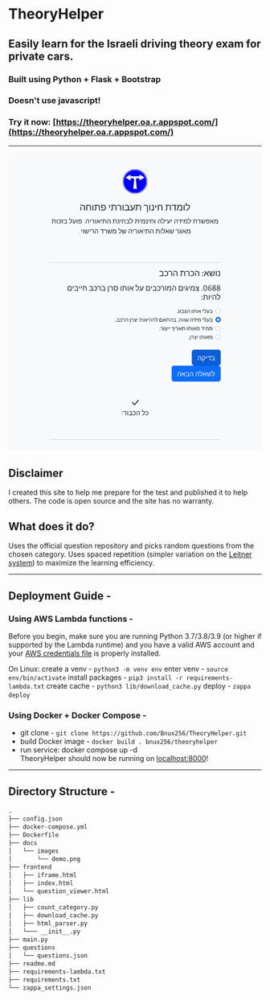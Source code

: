 # **TheoryHelper**
## Easily learn for the Israeli driving theory exam for private cars.
### Built using Python + Flask + Bootstrap
### Doesn't use javascript!
### Try it now: [https://theoryhelper.oa.r.appspot.com/](https://theoryhelper.oa.r.appspot.com/)
---

![demo image](/docs/images/demo.png)
## Disclaimer
I created this site to help me prepare for the test and published it to help others. The code is open source and the site has no warranty.

## What does it do?
Uses the official question repository and picks random questions from the chosen category. Uses spaced repetition (simpler variation on the [Leitner system](https://en.wikipedia.org/wiki/Leitner_system)) to maximize the learning efficiency.

---
## Deployment Guide - 
### Using AWS Lambda functions - 
Before you begin, make sure you are running Python 3.7/3.8/3.9 (or higher if supported by the Lambda runtime) and you have a valid AWS account and your [AWS credentials file](https://blogs.aws.amazon.com/security/post/Tx3D6U6WSFGOK2H/A-New-and-Standardized-Way-to-Manage-Credentials-in-the-AWS-SDKs) is properly installed.

On Linux:
create a venv - `python3 -m venv env`
enter venv - `source env/bin/activate`
install packages - `pip3 install -r requirements-lambda.txt`
create cache - `python3 lib/download_cache.py`
deploy - `zappa deploy`

### Using Docker + Docker Compose - 
- git clone - `git clone https://github.com/Bnux256/TheoryHelper.git`
- build Docker image - `docker build . bnux256/theoryhelper`
- run service: docker compose up -d \
TheoryHelper should now be running on [localhost:8000](localhost:8000)!
---

## Directory Structure - 
```
.
├── config.json
├── docker-compose.yml
├── Dockerfile
├── docs
│   └── images
│       └── demo.png
├── frontend
│   ├── iframe.html
│   ├── index.html
│   └── question_viewer.html
├── lib
│   ├── count_category.py
│   ├── download_cache.py
│   ├── html_parser.py
│   └─── __init__.py
├── main.py
├── questions
│   └── questions.json
├── readme.md
├── requirements-lambda.txt
├── requirements.txt
└── zappa_settings.json
```